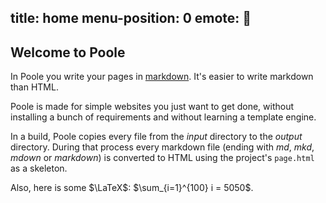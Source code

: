 
title: home
menu-position: 0
emote: 🏡
---

## Welcome to Poole

In Poole you write your pages in [markdown][md]. It's easier to write
markdown than HTML.

Poole is made for simple websites you just want to get done, without installing
a bunch of requirements and without learning a template engine.

In a build, Poole copies every file from the *input* directory to the *output*
directory. During that process every markdown file (ending with *md*, *mkd*,
*mdown* or *markdown*) is converted to HTML using the project's `page.html`
as a skeleton.

Also, here is some $\LaTeX$: $\sum_{i=1}^{100} i = 5050$.

[md]: http://daringfireball.net/projects/markdown/
